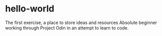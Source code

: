 # hello-world
The first exercise, a place to store ideas and resources
Absolute beginner working through Project Odin in an attempt to learn to code.
